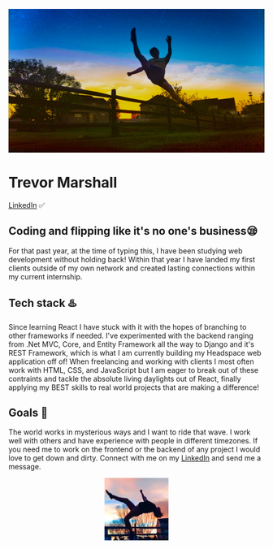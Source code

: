 ![Trevor Kicking and doing martial arts](https://github.com/Trev-Marshall/Trev-Marshall/blob/main/kickin_dude.JPEG?raw=True)

# Trevor Marshall
[LinkedIn](https://www.linkedin.com/in/trevor-marshall-0b17121b2/) ✅
## Coding and flipping like it's no one's business😪
For that past year, at the time of typing this, I have been studying web development without holding back! Within that year I have landed my first clients outside of my own network and created lasting connections within my current internship.
## Tech stack ♨️
Since learning React I have stuck with it with the hopes of branching to other frameworks if needed. I've experimented with the backend ranging from .Net MVC, Core, and Entity Framework all the way to Django and it's REST Framework, which is what I am currently building my Headspace web application off of! 
When freelancing and working with clients I most often work with HTML, CSS, and JavaScript but I am eager to break out of these contraints and tackle the absolute living daylights out of React, finally applying my BEST skills to real world projects that are making a difference!
## Goals 💯
The world works in mysterious ways and I want to ride that wave. I work well with others and have experience with people in different timezones. If you need me to work on the frontend or the backend of any project I would love to get down and dirty. Connect with me on my [LinkedIn](https://www.linkedin.com/in/trevor-marshall-0b17121b2/) and send me a message.

<p align="center" width="100%">
    <img width="25%" src="https://github.com/Trev-Marshall/Trev-Marshall/blob/main/flippin_dude.png?raw=True"> 
</p>

